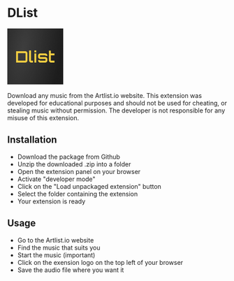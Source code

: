 DList
=============================
<img src="/icons/icon128.png"/>

Download any music from the Artlist.io website. This extension was developed for educational purposes and should not be used for cheating, or stealing music without permission. The developer is not responsible for any misuse of this extension.

Installation 
----------------------------
* Download the package from Github
* Unzip the downloaded .zip into a folder
* Open the extension panel on your browser
* Activate "developer mode"
* Click on the "Load unpackaged extension" button
* Select the folder containing the extension
* Your extension is ready

Usage
----------------------------
* Go to the Artlist.io website
* Find the music that suits you
* Start the music (important)
* Click on the exension logo on the top left of your browser
* Save the audio file where you want it